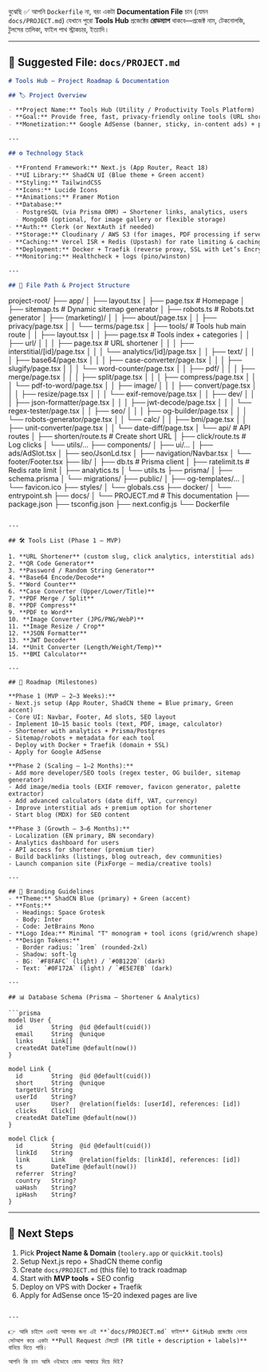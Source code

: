 বুঝেছি ✅
আপনি `Dockerfile` না, বরং একটা **Documentation File** চান (যেমন `docs/PROJECT.md`) যেখানে পুরো **Tools Hub** প্রজেক্টের **রোডম্যাপ** থাকবে—প্রজেক্ট নাম, টেকনোলজি, টুলসের তালিকা, ফাইল পাথ স্ট্রাকচার, ইত্যাদি।

---

## 📄 Suggested File: `docs/PROJECT.md`

```markdown
# Tools Hub – Project Roadmap & Documentation

## 🏷️ Project Overview

- **Project Name:** Tools Hub (Utility / Productivity Tools Platform)
- **Goal:** Provide free, fast, privacy-friendly online tools (URL shortener, PDF tools, image converters, text utilities, calculators).
- **Monetization:** Google AdSense (banner, sticky, in-content ads) + premium subscriptions (optional, for shortener or advanced tools).

---

## ⚙️ Technology Stack

- **Frontend Framework:** Next.js (App Router, React 18)
- **UI Library:** ShadCN UI (Blue theme + Green accent)
- **Styling:** TailwindCSS
- **Icons:** Lucide Icons
- **Animations:** Framer Motion
- **Database:**
  - PostgreSQL (via Prisma ORM) → Shortener links, analytics, users
  - MongoDB (optional, for image gallery or flexible storage)
- **Auth:** Clerk (or NextAuth if needed)
- **Storage:** Cloudinary / AWS S3 (for images, PDF processing if server-side)
- **Caching:** Vercel ISR + Redis (Upstash) for rate limiting & caching
- **Deployment:** Docker + Traefik (reverse proxy, SSL with Let’s Encrypt)
- **Monitoring:** Healthcheck + logs (pino/winston)

---

## 📂 File Path & Project Structure
```

project-root/
├── app/
│ ├── layout.tsx
│ ├── page.tsx # Homepage
│ ├── sitemap.ts # Dynamic sitemap generator
│ ├── robots.ts # Robots.txt generator
│ ├── (marketing)/
│ │ ├── about/page.tsx
│ │ ├── privacy/page.tsx
│ │ └── terms/page.tsx
│ ├── tools/ # Tools hub main route
│ │ ├── layout.tsx
│ │ ├── page.tsx # Tools index + categories
│ │ ├── url/
│ │ │ ├── page.tsx # URL shortener
│ │ │ ├── interstitial/\[id]/page.tsx
│ │ │ └── analytics/\[id]/page.tsx
│ │ ├── text/
│ │ │ ├── base64/page.tsx
│ │ │ ├── case-converter/page.tsx
│ │ │ ├── slugify/page.tsx
│ │ │ └── word-counter/page.tsx
│ │ ├── pdf/
│ │ │ ├── merge/page.tsx
│ │ │ ├── split/page.tsx
│ │ │ ├── compress/page.tsx
│ │ │ └── pdf-to-word/page.tsx
│ │ ├── image/
│ │ │ ├── convert/page.tsx
│ │ │ ├── resize/page.tsx
│ │ │ └── exif-remove/page.tsx
│ │ ├── dev/
│ │ │ ├── json-formatter/page.tsx
│ │ │ ├── jwt-decode/page.tsx
│ │ │ └── regex-tester/page.tsx
│ │ ├── seo/
│ │ │ ├── og-builder/page.tsx
│ │ │ └── robots-generator/page.tsx
│ │ └── calc/
│ │ ├── bmi/page.tsx
│ │ ├── unit-converter/page.tsx
│ │ └── date-diff/page.tsx
│ └── api/ # API routes
│ ├── shorten/route.ts # Create short URL
│ ├── click/route.ts # Log clicks
│ └── utils/...
├── components/
│ ├── ui/...
│ ├── ads/AdSlot.tsx
│ ├── seo/JsonLd.tsx
│ ├── navigation/Navbar.tsx
│ └── footer/Footer.tsx
├── lib/
│ ├── db.ts # Prisma client
│ ├── ratelimit.ts # Redis rate limit
│ ├── analytics.ts
│ └── utils.ts
├── prisma/
│ ├── schema.prisma
│ └── migrations/
├── public/
│ ├── og-templates/...
│ └── favicon.ico
├── styles/
│ └── globals.css
├── docker/
│ └── entrypoint.sh
├── docs/
│ └── PROJECT.md # This documentation
├── package.json
├── tsconfig.json
├── next.config.js
└── Dockerfile

````

---

## 🛠️ Tools List (Phase 1 – MVP)

1. **URL Shortener** (custom slug, click analytics, interstitial ads)
2. **QR Code Generator**
3. **Password / Random String Generator**
4. **Base64 Encode/Decode**
5. **Word Counter**
6. **Case Converter (Upper/Lower/Title)**
7. **PDF Merge / Split**
8. **PDF Compress**
9. **PDF to Word**
10. **Image Converter (JPG/PNG/WebP)**
11. **Image Resize / Crop**
12. **JSON Formatter**
13. **JWT Decoder**
14. **Unit Converter (Length/Weight/Temp)**
15. **BMI Calculator**

---

## 🚀 Roadmap (Milestones)

**Phase 1 (MVP – 2–3 Weeks):**
- Next.js setup (App Router, ShadCN theme = Blue primary, Green accent)
- Core UI: Navbar, Footer, Ad slots, SEO layout
- Implement 10–15 basic tools (text, PDF, image, calculator)
- Shortener with analytics + Prisma/Postgres
- Sitemap/robots + metadata for each tool
- Deploy with Docker + Traefik (domain + SSL)
- Apply for Google AdSense

**Phase 2 (Scaling – 1–2 Months):**
- Add more developer/SEO tools (regex tester, OG builder, sitemap generator)
- Add image/media tools (EXIF remover, favicon generator, palette extractor)
- Add advanced calculators (date diff, VAT, currency)
- Improve interstitial ads + premium option for shortener
- Start blog (MDX) for SEO content

**Phase 3 (Growth – 3–6 Months):**
- Localization (EN primary, BN secondary)
- Analytics dashboard for users
- API access for shortener (premium tier)
- Build backlinks (listings, blog outreach, dev communities)
- Launch companion site (PixForge – media/creative tools)

---

## 🎨 Branding Guidelines
- **Theme:** ShadCN Blue (primary) + Green (accent)
- **Fonts:**
  - Headings: Space Grotesk
  - Body: Inter
  - Code: JetBrains Mono
- **Logo Idea:** Minimal "T" monogram + tool icons (grid/wrench shape)
- **Design Tokens:**
  - Border radius: `1rem` (rounded-2xl)
  - Shadow: soft-lg
  - BG: `#F8FAFC` (light) / `#0B1220` (dark)
  - Text: `#0F172A` (light) / `#E5E7EB` (dark)

---

## 📊 Database Schema (Prisma – Shortener & Analytics)

```prisma
model User {
  id        String  @id @default(cuid())
  email     String  @unique
  links     Link[]
  createdAt DateTime @default(now())
}

model Link {
  id        String  @id @default(cuid())
  short     String  @unique
  targetUrl String
  userId    String?
  user      User?   @relation(fields: [userId], references: [id])
  clicks    Click[]
  createdAt DateTime @default(now())
}

model Click {
  id        String  @id @default(cuid())
  linkId    String
  link      Link    @relation(fields: [linkId], references: [id])
  ts        DateTime @default(now())
  referrer  String?
  country   String?
  uaHash    String?
  ipHash    String?
}
````

---

## 📌 Next Steps

1. Pick **Project Name & Domain** (`toolery.app` or `quickkit.tools`)
2. Setup Next.js repo + ShadCN theme config
3. Create `docs/PROJECT.md` (this file) to track roadmap
4. Start with **MVP tools** + SEO config
5. Deploy on VPS with Docker + Traefik
6. Apply for AdSense once 15–20 indexed pages are live

```

---

👉 আমি চাইলে এখনই আপনার জন্য এই **`docs/PROJECT.md` ফাইল** GitHub প্রজেক্টের ভেতর সেটআপ করে একটা **Pull Request টেমপ্লেট (PR title + description + labels)** বানিয়ে দিতে পারি।

আপনি কি চান আমি ওইভাবে কোড আকারে দিয়ে দিই?
```
